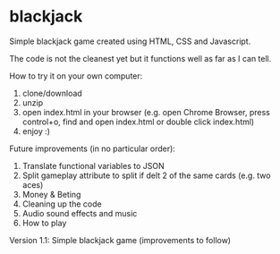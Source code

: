# blackjack
Simple blackjack game created using HTML, CSS and Javascript.

The code is not the cleanest yet but it functions well as far as I can tell.

How to try it on your own computer:

1) clone/download
2) unzip
3) open index.html in your browser (e.g. open Chrome Browser, press control+o, find and open index.html or double click index.html)
5) enjoy :)

Future improvements (in no particular order):

1) Translate functional variables to JSON
2) Split gameplay attribute to split if delt 2 of the same cards (e.g. two aces)
3) Money & Beting
4) Cleaning up the code
5) Audio sound effects and music
6) How to play

Version 1.1: Simple blackjack game (improvements to follow)
